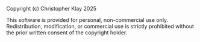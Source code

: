 Copyright (c) Christopher Klay 2025

This software is provided for personal, non-commercial use only. Redistribution, modification, or commercial use is strictly prohibited without the prior written consent of the copyright holder.
